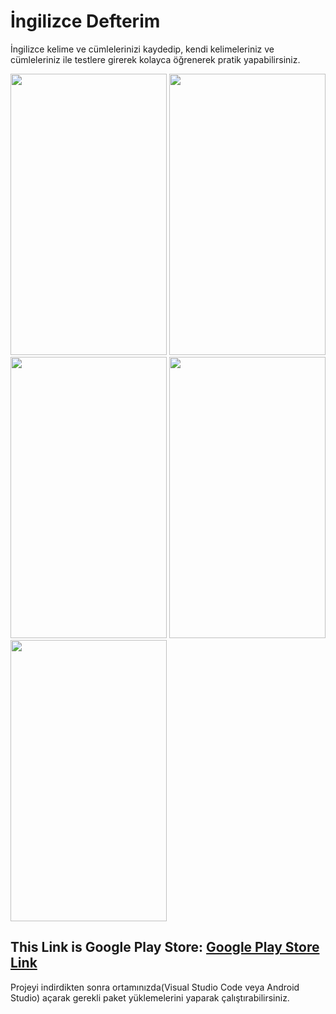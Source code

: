 # İngilizce Defterim
İngilizce kelime ve cümlelerinizi kaydedip, kendi kelimeleriniz ve cümleleriniz ile testlere girerek kolayca öğrenerek pratik yapabilirsiniz.
<p float="left">
<img src="https://github.com/isml/ingilizceDefterim/blob/main/img/1.jpg" height="450" width="250">
<img src="https://github.com/isml/ingilizceDefterim/blob/main/img/2.jpg" height="450" width="250">
<img src="https://github.com/isml/ingilizceDefterim/blob/main/img/3.jpg" height="450" width="250">
<img src="https://github.com/isml/ingilizceDefterim/blob/main/img/4.jpg" height="450" width="250">
  <img src="https://github.com/isml/ingilizceDefterim/blob/main/img/5.jpg" height="450" width="250">
</p>
<b></b>

<h2>This Link is Google Play Store: <a href="https://play.google.com/store/apps/details?id=com.wallpi.Wallpi&hl=tr">Google Play Store Link</a></h2>

Projeyi indirdikten sonra ortamınızda(Visual Studio Code veya Android Studio) açarak gerekli paket yüklemelerini yaparak çalıştırabilirsiniz.
